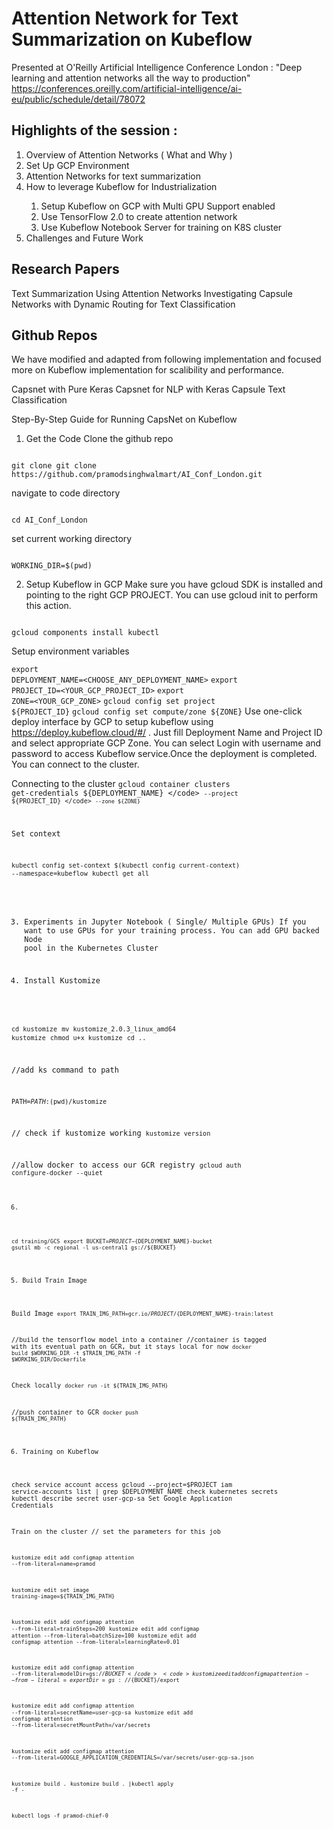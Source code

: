 # Attention Network for Text Summarization on Kubeflow

Presented at O'Reilly Artificial Intelligence Conference London :  "Deep learning and attention networks all the way to production" https://conferences.oreilly.com/artificial-intelligence/ai-eu/public/schedule/detail/78072

## Highlights of the session :

<ol>
<li>Overview of Attention Networks ( What and Why )</li>
<li>Set Up GCP Environment</li>
<li>Attention Networks for text summarization</li>
<li>How to leverage Kubeflow for Industrialization</li>
<ol>
<li>Setup Kubeflow on GCP with Multi GPU Support enabled</li>
<li>Use TensorFlow 2.0 to create attention network</li>
<li>Use Kubeflow Notebook Server for training on K8S cluster</li>
</ol>
</li>
<li>Challenges and Future Work</li>
</ol>


   


## Research Papers

Text Summarization Using Attention Networks
Investigating Capsule Networks with Dynamic Routing for Text Classification

## Github Repos

We have modified and adapted from following implementation and focused more on Kubeflow implementation for scalibility and performance.

Capsnet with Pure Keras
Capsnet for NLP with Keras
Capsule Text Classification

Step-By-Step Guide for Running CapsNet on Kubeflow
1. Get the Code
Clone the github repo

<code>
git clone git clone https://github.com/pramodsinghwalmart/AI_Conf_London.git
</code>

navigate to code directory

<code>
cd AI_Conf_London
</code>

set current working directory

<code>
WORKING_DIR=$(pwd)
</code>

2. Setup Kubeflow in GCP
Make sure you have gcloud SDK is installed and pointing to the right GCP PROJECT. You can use gcloud init to perform this action.

<code>
gcloud components install kubectl
</code>

Setup environment variables

<code>export DEPLOYMENT_NAME=<CHOOSE_ANY_DEPLOYMENT_NAME></code>
<code>export PROJECT_ID=<YOUR_GCP_PROJECT_ID></code>
<code>export ZONE=<YOUR_GCP_ZONE></code>
<code>gcloud config set project ${PROJECT_ID}</code>
<code>gcloud config set compute/zone ${ZONE}</code>
Use one-click deploy interface by GCP to setup kubeflow using https://deploy.kubeflow.cloud/#/ . Just fill Deployment Name and Project ID and select appropriate GCP Zone. You can select Login with username and password to access Kubeflow service.Once the deployment is completed. You can connect to the cluster.

Connecting to the cluster
<code>gcloud container clusters get-credentials ${DEPLOYMENT_NAME} \</code>
<code>--project ${PROJECT_ID} \</code>
<code>--zone ${ZONE}</code>
  </code>

Set context

<code>kubectl config set-context $(kubectl config current-context) --namespace=kubeflow</code>
<code>kubectl get all</code>

3. Experiments in Jupyter Notebook ( Single/ Multiple GPUs)
If you want to use GPUs for your training process. You can add GPU backed Node pool in the Kubernetes Cluster

4. Install Kustomize 


<code>cd kustomize</code>
<code>mv kustomize_2.0.3_linux_amd64 kustomize</code>
<code>chmod u+x kustomize</code>
<code>cd ..</code>

//add ks command to path

<code>PATH=$PATH:$(pwd)/kustomize</code>

// check if kustomize working 
<code>kustomize version</code>





//allow docker to access our GCR registry
<code>gcloud auth configure-docker --quiet


6. 
<code>cd training/GCS</code>
<code>export BUCKET=${PROJECT}-${DEPLOYMENT_NAME}-bucket</code>
<code>gsutil mb -c regional -l us-central1 gs://${BUCKET}</code>



5. Build Train Image

Build Image
<code>export TRAIN_IMG_PATH=gcr.io/${PROJECT}/${DEPLOYMENT_NAME}-train:latest</code>


//build the tensorflow model into a container
//container is tagged with its eventual path on GCR, but it stays local for now
<code>docker build $WORKING_DIR -t $TRAIN_IMG_PATH -f $WORKING_DIR/Dockerfile</code>

Check locally
<code>docker run -it ${TRAIN_IMG_PATH}</code>


//push container to GCR
<code>docker push ${TRAIN_IMG_PATH}</code>

6. Training on Kubeflow

check service account access
gcloud --project=$PROJECT iam service-accounts list | grep $DEPLOYMENT_NAME
check kubernetes secrets
kubectl describe secret user-gcp-sa
Set Google Application Credentials

Train on the cluster
// set the parameters for this job

<code>kustomize edit add configmap attention   --from-literal=name=pramod</code>

<code>kustomize edit set image training-image=${TRAIN_IMG_PATH}</code>


<code>kustomize edit add configmap attention --from-literal=trainSteps=200</code>
<code>kustomize edit add configmap attention --from-literal=batchSize=100</code>
<code>kustomize edit add configmap attention --from-literal=learningRate=0.01</code>

<code>kustomize edit add configmap attention --from-literal=modelDir=gs://${BUCKET}</code>
<code>kustomize edit add configmap attention --from-literal=exportDir=gs://${BUCKET}/export</code>


<code>kustomize edit add configmap attention --from-literal=secretName=user-gcp-sa</code>
<code>kustomize edit add configmap attention --from-literal=secretMountPath=/var/secrets</code>


<code>kustomize edit add configmap attention --from-literal=GOOGLE_APPLICATION_CREDENTIALS=/var/secrets/user-gcp-sa.json</code>

<code>kustomize build .</code>
<code>kustomize build . |kubectl apply -f -</code>

<code>kubectl logs -f pramod-chief-0</code>